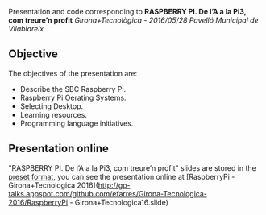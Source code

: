 Presentation and code corresponding to 
**RASPBERRY PI. De l’A a la Pi3, com treure’n profit**
*Girona+Tecnològica - 2016/05/28 Pavelló Municipal de Vilablareix*

## Objective
The objectives of the presentation are:

- Describe the SBC Raspberry Pi.
- Raspberry Pi Oerating Systems.
- Selecting Desktop.
- Learning resources.
- Programming language initiatives.


## Presentation online
"RASPBERRY PI. De l’A a la Pi3, com treure’n profit" slides are stored in the [preset format](https://godoc.org/golang.org/x/tools/present), you can see the presentation online at [RaspberryPi - Girona+Tecnologica 2016](http://go-talks.appspot.com/github.com/efarres/Girona-Tecnologica-2016/RaspberryPi - Girona+Tecnologica16.slide)


